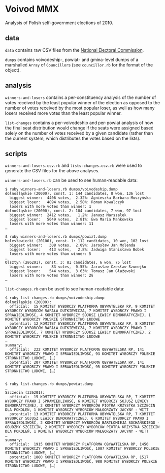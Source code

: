 Voivod MMX
==========

Analysis of Polish self-government elections of 2010.

data
----

`data` contains raw CSV files from the [National
Electoral Commission](http://wybory2010.pkw.gov.pl).

`dumps` contains voivodeship-, powiat- and gmina-level
dumps of a marshalled `Array` of `Councillor`s (see
`councillor.rb` for the format of the object).

analysis
--------

`winners-and-losers` contains a per-constituency analysis of the number
of votes received by the least popular winner of the election as opposed
to the number of votes received by the most popular loser, as well as
how many losers received more votes than the least popular winner.

`list-changes` contains a per-voivodeship and per-powiat
analysis of how the final seat distribution would change
if the seats were assigned based solely on the number of
votes received by a given candidate (rather than the current
system, which distributes the votes based on the lists).

scripts
-------

`winners-and-losers.csv.rb` and `lists-changes.csv.rb`
were used to generate the CSV files for the above analyses.

`winners-and-losers.rb` can be used to see human-readable data:

    $ ruby winners-and-losers.rb dumps/voivodeship.dump
    dolnośląskie (20000), const. 1: 144 candidates, 8 won, 136 lost
      biggest winner:  4406 votes,  2.32%: Agnieszka Barbara Muszyńska
      biggest loser:   4894 votes,  2.58%: Roman Kowalczyk
      losers with more votes than winner: 1
    dolnośląskie (20000), const. 2: 104 candidates, 7 won, 97 lost
      biggest winner:  2412 votes,   1.2%: Janusz Marszałek
      biggest loser:   5649 votes,  2.81%: Ewa Maria Mańkowska
      losers with more votes than winner: 11
    …

    $ ruby winners-and-losers.rb dumps/powiat.dump
    bolesławiecki (20100), const. 1: 112 candidates, 10 won, 102 lost
      biggest winner:   308 votes,  2.09%: Jarosław Jan Molenda
      biggest loser:    413 votes,   2.8%: Jadwiga Stanisława Bobek
      losers with more votes than winner: 5
    …
    Olsztyn (286201), const. 3: 81 candidates, 6 won, 75 lost
      biggest winner:    83 votes,  0.55%: Jarosław Czesław Szunejko
      biggest loser:    544 votes,  3.63%: Tomasz Jan Głażewski
      losers with more votes than winner: 28
    …

`list-changes.rb` can be used to see human-readable data:

    $ ruby list-changes.rb dumps/voivodeship.dump
    dolnośląskie (20000):
      official:  15 KOMITET WYBORCZY PLATFORMA OBYWATELSKA RP, 9 KOMITET WYBORCZY WYBORCÓW RAFAŁA DUTKIEWICZA, 7 KOMITET WYBORCZY PRAWO I SPRAWIEDLIWOŚĆ, 4 KOMITET WYBORCZY SOJUSZ LEWICY DEMOKRATYCZNEJ, 1 KOMITET WYBORCZY POLSKIE STRONNICTWO LUDOWE
      potential: 12 KOMITET WYBORCZY PLATFORMA OBYWATELSKA RP, 8 KOMITET WYBORCZY WYBORCÓW RAFAŁA DUTKIEWICZA, 7 KOMITET WYBORCZY PRAWO I SPRAWIEDLIWOŚĆ, 7 KOMITET WYBORCZY SOJUSZ LEWICY DEMOKRATYCZNEJ, 2 KOMITET WYBORCZY POLSKIE STRONNICTWO LUDOWE
    …
    summary:
      official:  222 KOMITET WYBORCZY PLATFORMA OBYWATELSKA RP, 141 KOMITET WYBORCZY PRAWO I SPRAWIEDLIWOŚĆ, 93 KOMITET WYBORCZY POLSKIE STRONNICTWO LUDOWE, […]
      potential: 207 KOMITET WYBORCZY PLATFORMA OBYWATELSKA RP, 141 KOMITET WYBORCZY PRAWO I SPRAWIEDLIWOŚĆ, 95 KOMITET WYBORCZY POLSKIE STRONNICTWO LUDOWE, […]


    $ ruby list-changes.rb dumps/powiat.dump
    …
    Szczecin (326201):
      official:  15 KOMITET WYBORCZY PLATFORMA OBYWATELSKA RP, 7 KOMITET WYBORCZY PRAWO I SPRAWIEDLIWOŚĆ, 6 KOMITET WYBORCZY SOJUSZ LEWICY DEMOKRATYCZNEJ, 2 KOMITET WYBORCZY WYBORCÓW PIOTRA KRZYSTKA SZCZECIN DLA POKOLEŃ, 1 KOMITET WYBORCZY WYBORCÓW MAŁGORZATY JACYNY - WITT
      potential: 13 KOMITET WYBORCZY PLATFORMA OBYWATELSKA RP, 7 KOMITET WYBORCZY SOJUSZ LEWICY DEMOKRATYCZNEJ, 6 KOMITET WYBORCZY PRAWO I SPRAWIEDLIWOŚĆ, 2 KOMITET WYBORCZY WYBORCÓW BARTŁOMIEJA SOCHAŃSKIEGO - OBUDŹMY SZCZECIN, 2 KOMITET WYBORCZY WYBORCÓW PIOTRA KRZYSTKA SZCZECIN DLA POKOLEŃ, 1 KOMITET WYBORCZY WYBORCÓW MAŁGORZATY JACYNY - WITT
    …
    summary:
      official:  1915 KOMITET WYBORCZY PLATFORMA OBYWATELSKA RP, 1450 KOMITET WYBORCZY PRAWO I SPRAWIEDLIWOŚĆ, 1007 KOMITET WYBORCZY POLSKIE STRONNICTWO LUDOWE, […]
      potential: 1880 KOMITET WYBORCZY PLATFORMA OBYWATELSKA RP, 1517 KOMITET WYBORCZY PRAWO I SPRAWIEDLIWOŚĆ, 988 KOMITET WYBORCZY POLSKIE STRONNICTWO LUDOWE, […]
